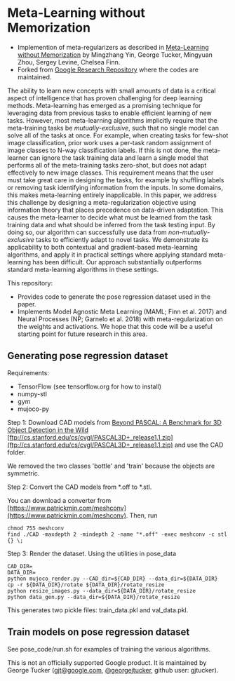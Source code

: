 # Meta-Learning without Memorization
* Implemention of meta-regularizers as described in [Meta-Learning without Memorization](https://openreview.net/pdf?id=BklEFpEYwS) by Mingzhang Yin, George Tucker, Mingyuan Zhou, Sergey Levine, Chelsea Finn.
* Forked from [Google Research Repository](https://github.com/google-research/google-research/tree/master/meta_learning_without_memorization) where the codes are maintained.

The ability to learn new concepts with small amounts of data is a critical aspect of intelligence that has proven challenging for deep learning methods. Meta-learning has emerged as a promising technique for leveraging data from previous tasks to enable efficient learning of new tasks. However, most meta-learning algorithms implicitly require that the meta-training tasks be *mutually-exclusive*, such that no single model can solve all of the tasks at once. For example, when creating tasks for few-shot image classification, prior work uses a per-task random assignment of image classes to N-way classification labels. If this is not done, the meta-learner can ignore the task training data and learn a single model that performs all of the meta-training tasks zero-shot, but does not adapt effectively to new image classes. This requirement means that the user must take great care in designing the tasks, for example by shuffling labels or removing task identifying information from the inputs. In some domains, this makes meta-learning entirely inapplicable. In this paper, we address this challenge by designing a meta-regularization objective using information theory that places precedence on data-driven adaptation. This causes the meta-learner to decide what must be learned from the task training data and what should be inferred from the task testing input. By doing so, our algorithm can successfully use data from *non-mutually-exclusive* tasks to efficiently adapt to novel tasks. We demonstrate its applicability to both contextual and gradient-based meta-learning algorithms, and apply it in practical settings where applying standard meta-learning has been difficult. Our approach substantially outperforms standard meta-learning algorithms in these settings.

This repository:
* Provides code to generate the pose regression dataset used in the paper.
* Implements Model Agnostic Meta Learning (MAML; Finn et al. 2017) and Neural Processes (NP; Garnelo et al. 2018) with meta-regularization on the weights and activations.
We hope that this code will be a useful starting point for future research in this area.

## Generating pose regression dataset
Requirements:
* TensorFlow (see tensorflow.org for how to install)
* numpy-stl
* gym
* mujoco-py

Step 1: Download CAD models from [Beyond PASCAL: A Benchmark for 3D Object Detection in the Wild](http://cvgl.stanford.edu/projects/pascal3d.html) [ftp://cs.stanford.edu/cs/cvgl/PASCAL3D+_release1.1.zip](ftp://cs.stanford.edu/cs/cvgl/PASCAL3D+_release1.1.zip) and use the CAD folder.

We removed the two classes 'bottle' and 'train' because the objects are symmetric.

Step 2: Convert the CAD models from \*.off to \*.stl.

You can download a converter from [https://www.patrickmin.com/meshconv](https://www.patrickmin.com/meshconv). Then, run

```
chmod 755 meshconv
find ./CAD -maxdepth 2 -mindepth 2 -name "*.off" -exec meshconv -c stl {} \;
```

Step 3: Render the dataset. Using the utilities in pose_data
```
CAD_DIR=
DATA_DIR=
python mujoco_render.py --CAD_dir=${CAD_DIR} --data_dir=${DATA_DIR}
cp -r ${DATA_DIR}/rotate ${DATA_DIR}/rotate_resize
python resize_images.py --data_dir=${DATA_DIR}/rotate_resize
python data_gen.py --data_dir=${DATA_DIR}/rotate_resize
```
This generates two pickle files: train_data.pkl and val_data.pkl.

## Train models on pose regression dataset
See pose_code/run.sh for examples of training the various algorithms.

This is not an officially supported Google product. It is maintained by George Tucker (gjt@google.com, [@georgejtucker](https://twitter.com/georgejtucker), github user: gjtucker).
